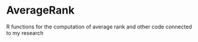 # AverageRank
R functions for the computation of average rank and other code connected to my research
